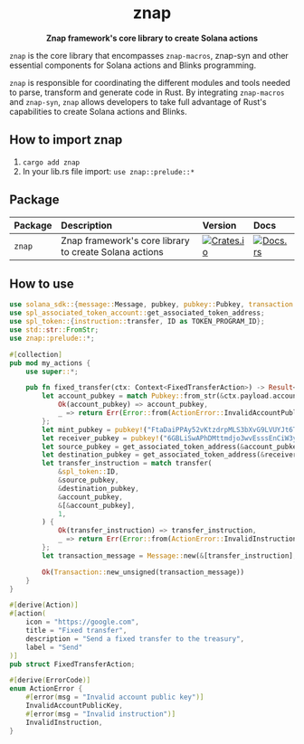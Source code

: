 <div align="center">
  <h1>znap</h1>

  <p>
    <strong>Znap framework's core library to create Solana actions</strong>
  </p>
</div>

`znap` is the core library that encompasses `znap-macros`, znap-syn and other essential components for Solana actions and Blinks programming.

`znap` is responsible for coordinating the different modules and tools needed to parse, transform and generate code in Rust. By integrating `znap-macros` and `znap-syn`, `znap` allows developers to take full advantage of Rust's capabilities to create Solana actions and Blinks.

## How to import znap

1. `cargo add znap`
2. In your lib.rs file import: `use znap::prelude::*`

## Package

| Package                 | Description                                              | Version                                                                                                                          | Docs                                                                                                            |
| :---------------------- | :------------------------------------------------------- | :------------------------------------------------------------------------------------------------------------------------------- | :-------------------------------------------------------------------------------------------------------------- |
| `znap`           | Znap framework's core library to create Solana actions           | [![Crates.io](https://img.shields.io/crates/v/znap?color=blue)](https://crates.io/crates/znap)                     | [![Docs.rs](https://docs.rs/anchor-lang/badge.svg)](https://docs.rs/znap/latest/znap/)                                |

## How to use

```rust
use solana_sdk::{message::Message, pubkey, pubkey::Pubkey, transaction::Transaction};
use spl_associated_token_account::get_associated_token_address;
use spl_token::{instruction::transfer, ID as TOKEN_PROGRAM_ID};
use std::str::FromStr;
use znap::prelude::*;

#[collection]
pub mod my_actions {
    use super::*;

    pub fn fixed_transfer(ctx: Context<FixedTransferAction>) -> Result<Transaction> {
        let account_pubkey = match Pubkey::from_str(&ctx.payload.account) {
            Ok(account_pubkey) => account_pubkey,
            _ => return Err(Error::from(ActionError::InvalidAccountPublicKey)),
        };
        let mint_pubkey = pubkey!("FtaDaiPPAy52vKtzdrpMLS3bXvG9LVUYJt6TeG6XxMUi");
        let receiver_pubkey = pubkey!("6GBLiSwAPhDMttmdjo3wvEsssEnCiW3yZwVyVZnhFm3G");
        let source_pubkey = get_associated_token_address(&account_pubkey, &mint_pubkey);
        let destination_pubkey = get_associated_token_address(&receiver_pubkey, &mint_pubkey);
        let transfer_instruction = match transfer(
            &spl_token::ID,
            &source_pubkey,
            &destination_pubkey,
            &account_pubkey,
            &[&account_pubkey],
            1,
        ) {
            Ok(transfer_instruction) => transfer_instruction,
            _ => return Err(Error::from(ActionError::InvalidInstruction)),
        };
        let transaction_message = Message::new(&[transfer_instruction], None);

        Ok(Transaction::new_unsigned(transaction_message))
    }
}

#[derive(Action)]
#[action(
    icon = "https://google.com",
    title = "Fixed transfer",
    description = "Send a fixed transfer to the treasury",
    label = "Send"
)]
pub struct FixedTransferAction;

#[derive(ErrorCode)]
enum ActionError {
    #[error(msg = "Invalid account public key")]
    InvalidAccountPublicKey,
    #[error(msg = "Invalid instruction")]
    InvalidInstruction,
}
```